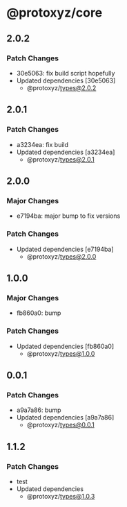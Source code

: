 # @protoxyz/core

## 2.0.2

### Patch Changes

-   30e5063: fix build script hopefully
-   Updated dependencies [30e5063]
    -   @protoxyz/types@2.0.2

## 2.0.1

### Patch Changes

-   a3234ea: fix build
-   Updated dependencies [a3234ea]
    -   @protoxyz/types@2.0.1

## 2.0.0

### Major Changes

-   e7194ba: major bump to fix versions

### Patch Changes

-   Updated dependencies [e7194ba]
    -   @protoxyz/types@2.0.0

## 1.0.0

### Major Changes

-   fb860a0: bump

### Patch Changes

-   Updated dependencies [fb860a0]
    -   @protoxyz/types@1.0.0

## 0.0.1

### Patch Changes

-   a9a7a86: bump
-   Updated dependencies [a9a7a86]
    -   @protoxyz/types@0.0.1

## 1.1.2

### Patch Changes

-   test
-   Updated dependencies
    -   @protoxyz/types@1.0.3
